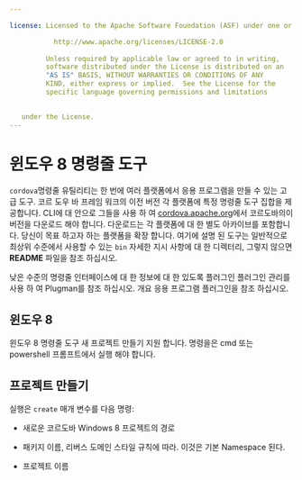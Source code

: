 ```yaml
---

license: Licensed to the Apache Software Foundation (ASF) under one or more contributor license agreements. See the NOTICE file distributed with this work for additional information regarding copyright ownership. The ASF licenses this file to you under the Apache License, Version 2.0 (the "License"); you may not use this file except in compliance with the License. You may obtain a copy of the License at

           http://www.apache.org/licenses/LICENSE-2.0
    
         Unless required by applicable law or agreed to in writing,
         software distributed under the License is distributed on an
         "AS IS" BASIS, WITHOUT WARRANTIES OR CONDITIONS OF ANY
         KIND, either express or implied.  See the License for the
         specific language governing permissions and limitations
    

   under the License.
---
```


# 윈도우 8 명령줄 도구

`cordova`명령줄 유틸리티는 한 번에 여러 플랫폼에서 응용 프로그램을 만들 수 있는 고급 도구. 코르 도우 바 프레임 워크의 이전 버전 각 플랫폼에 특정 명령줄 도구 집합을 제공합니다. CLI에 대 안으로 그들을 사용 하 여 [cordova.apache.org][1]에서 코르도바의이 버전을 다운로드 해야 합니다. 다운로드는 각 플랫폼에 대 한 별도 아카이브를 포함합니다. 당신이 목표 하고자 하는 플랫폼을 확장 합니다. 여기에 설명 된 도구는 일반적으로 최상위 수준에서 사용할 수 있는 `bin` 자세한 지시 사항에 대 한 디렉터리, 그렇지 않으면 **README** 파일을 참조 하십시오.

 [1]: http://cordova.apache.org

낮은 수준의 명령줄 인터페이스에 대 한 정보에 대 한 있도록 플러그인 플러그인 관리를 사용 하 여 Plugman를 참조 하십시오. 개요 응용 프로그램 플러그인을 참조 하십시오.

## 윈도우 8

윈도우 8 명령줄 도구 새 프로젝트 만들기 지원 합니다. 명령을은 cmd 또는 powershell 프롬프트에서 실행 해야 합니다.

## 프로젝트 만들기

실행은 `create` 매개 변수를 다음 명령:

*   새로운 코르도바 Windows 8 프로젝트의 경로

*   패키지 이름, 리버스 도메인 스타일 규칙에 따라. 이것은 기본 Namespace 된다.

*   프로젝트 이름